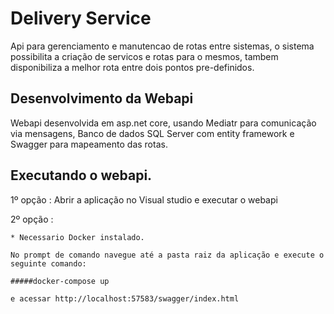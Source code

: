 # Delivery Service

Api para gerenciamento e manutencao de rotas entre sistemas, o sistema possibilita a criação de servicos e rotas para o mesmos, tambem disponibiliza a melhor rota entre dois pontos pre-definidos.

## Desenvolvimento da Webapi

Webapi desenvolvida em asp.net core, usando Mediatr para comunicação via mensagens, Banco de dados SQL Server com entity framework e Swagger para mapeamento das rotas.

## Executando o webapi.

1º opção : 
    Abrir a aplicação no Visual studio e executar o webapi

2º opção :

    * Necessario Docker instalado.

    No prompt de comando navegue até a pasta raiz da aplicação e execute o seguinte comando:

    #####docker-compose up

    e acessar http://localhost:57583/swagger/index.html

